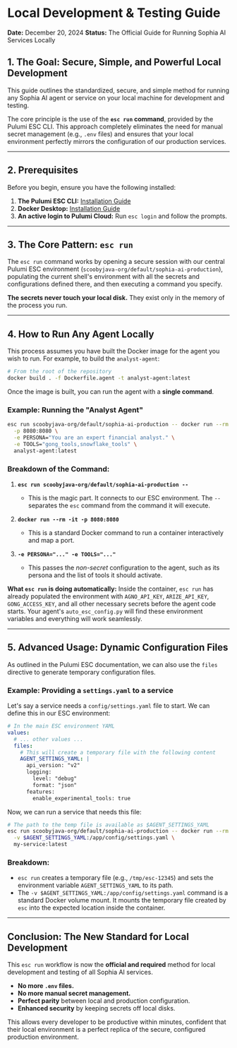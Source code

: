 # Local Development & Testing Guide

**Date:** December 20, 2024
**Status:** The Official Guide for Running Sophia AI Services Locally

## 1. The Goal: Secure, Simple, and Powerful Local Development

This guide outlines the standardized, secure, and simple method for running any Sophia AI agent or service on your local machine for development and testing.

The core principle is the use of the **`esc run` command**, provided by the Pulumi ESC CLI. This approach completely eliminates the need for manual secret management (e.g., `.env` files) and ensures that your local environment perfectly mirrors the configuration of our production services.

---

## 2. Prerequisites

Before you begin, ensure you have the following installed:

1.  **The Pulumi ESC CLI:** [Installation Guide](https://www.pulumi.com/docs/esc/install/)
2.  **Docker Desktop:** [Installation Guide](https://docs.docker.com/get-docker/)
3.  **An active login to Pulumi Cloud:** Run `esc login` and follow the prompts.

---

## 3. The Core Pattern: `esc run`

The `esc run` command works by opening a secure session with our central Pulumi ESC environment (`scoobyjava-org/default/sophia-ai-production`), populating the current shell's environment with all the secrets and configurations defined there, and then executing a command you specify.

**The secrets never touch your local disk.** They exist only in the memory of the process you run.

---

## 4. How to Run Any Agent Locally

This process assumes you have built the Docker image for the agent you wish to run. For example, to build the `analyst-agent`:

```bash
# From the root of the repository
docker build . -f Dockerfile.agent -t analyst-agent:latest
```

Once the image is built, you can run the agent with a **single command**.

### Example: Running the "Analyst Agent"

```bash
esc run scoobyjava-org/default/sophia-ai-production -- docker run --rm -it \
  -p 8080:8080 \
  -e PERSONA="You are an expert financial analyst." \
  -e TOOLS="gong_tools,snowflake_tools" \
  analyst-agent:latest
```

### Breakdown of the Command:

1.  **`esc run scoobyjava-org/default/sophia-ai-production --`**
    -   This is the magic part. It connects to our ESC environment. The `--` separates the `esc` command from the command it will execute.

2.  **`docker run --rm -it -p 8080:8080`**
    -   This is a standard Docker command to run a container interactively and map a port.

3.  **`-e PERSONA="..." -e TOOLS="..."`**
    -   This passes the *non-secret* configuration to the agent, such as its persona and the list of tools it should activate.

**What `esc run` is doing automatically:**
Inside the container, `esc run` has already populated the environment with `AGNO_API_KEY`, `ARIZE_API_KEY`, `GONG_ACCESS_KEY`, and all other necessary secrets before the agent code starts. Your agent's `auto_esc_config.py` will find these environment variables and everything will work seamlessly.

---

## 5. Advanced Usage: Dynamic Configuration Files

As outlined in the Pulumi ESC documentation, we can also use the `files` directive to generate temporary configuration files.

### Example: Providing a `settings.yaml` to a service

Let's say a service needs a `config/settings.yaml` file to start. We can define this in our ESC environment:

```yaml
# In the main ESC environment YAML
values:
  # ... other values ...
  files:
    # This will create a temporary file with the following content
    AGENT_SETTINGS_YAML: |
      api_version: "v2"
      logging:
        level: "debug"
        format: "json"
      features:
        enable_experimental_tools: true
```

Now, we can run a service that needs this file:

```bash
# The path to the temp file is available as $AGENT_SETTINGS_YAML
esc run scoobyjava-org/default/sophia-ai-production -- docker run --rm -it \
  -v $AGENT_SETTINGS_YAML:/app/config/settings.yaml \
  my-service:latest
```

### Breakdown:

-   `esc run` creates a temporary file (e.g., `/tmp/esc-12345`) and sets the environment variable `AGENT_SETTINGS_YAML` to its path.
-   The `-v $AGENT_SETTINGS_YAML:/app/config/settings.yaml` command is a standard Docker volume mount. It mounts the temporary file created by `esc` into the expected location inside the container.

---

## Conclusion: The New Standard for Local Development

This `esc run` workflow is now the **official and required** method for local development and testing of all Sophia AI services.

-   **No more `.env` files.**
-   **No more manual secret management.**
-   **Perfect parity** between local and production configuration.
-   **Enhanced security** by keeping secrets off local disks.

This allows every developer to be productive within minutes, confident that their local environment is a perfect replica of the secure, configured production environment.
